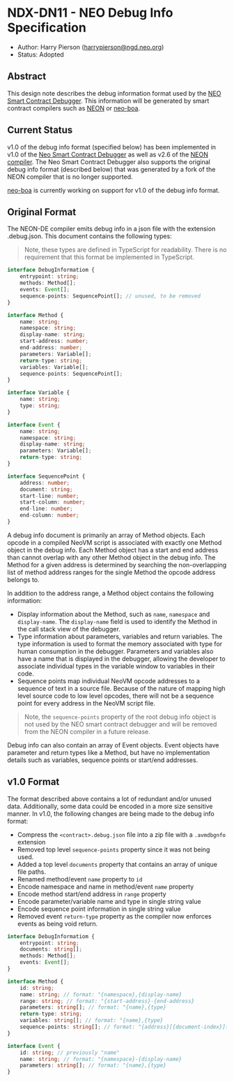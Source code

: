 <!-- markdownlint-enable -->
# NDX-DN11 - NEO Debug Info Specification

- Author: Harry Pierson (harrypierson@ngd.neo.org)
- Status: Adopted

## Abstract

This design note describes the debug information format used by
the [NEO Smart Contract Debugger](NDX-DN04%20-%20NEO%20Smart%20Contract%20Debugging.md).
This information will be generated by smart contract compilers
such as [NEON](https://github.com/neo-project/neo-devpack-dotnet)
or [neo-boa](https://github.com/CityOfZion/neo-boa).

## Current Status

v1.0 of the debug info format (specified below) has been implemented in v1.0 of the
[Neo Smart Contract Debugger](https://github.com/neo-project/neo-debugger)
as well as v2.6 of the [NEON compiler](https://github.com/neo-project/neo-devpack-dotnet/tree/master-2.x).
The Neo Smart Contract Debugger also supports the original debug info format (described below)
that was generated by a fork of the NEON compiler that is no longer supported. 

[neo-boa](https://github.com/CityOfZion/neo-boa) is currently working on support for v1.0 of the debug info format.

## Original Format

The NEON-DE compiler emits debug info in a json file with the extension
.debug.json. This document contains the following types:

> Note, these types are defined in TypeScript for readability.
> There is no requirement that this format be implemented in TypeScript.

``` typescript
interface DebugInformatiom {
    entrypoint: string;
    methods: Method[];
    events: Event[];
    sequence-points: SequencePoint[]; // unused, to be removed
}

interface Method {
    name: string;
    namespace: string;
    display-name: string;
    start-address: number;
    end-address: number;
    parameters: Variable[];
    return-type: string;
    variables: Variable[];
    sequence-points: SequencePoint[];
}

interface Variable {
    name: string;
    type: string;
}

interface Event {
    name: string;
    namespace: string;
    display-name: string;
    parameters: Variable[];
    return-type: string;
}

interface SequencePoint {
    address: number;
    document: string;
    start-line: number;
    start-column: number;
    end-line: number;
    end-column: number;
}
```

A debug info document is primarily an array of Method objects. Each opcode
in a compiled NeoVM script is associated with exactly one Method object in
the debug info. Each Method object has a start and end address than cannot
overlap with any other Method object in the debug info. The Method for a
given address is determined by searching the non-overlapping list of method
address ranges for the single Method the opcode address belongs to.

In addition to the address range, a Method object contains the following
information:

- Display information about the Method, such as `name`, `namespace` and
  `display-name`. The `display-name` field is used to identify the Method
  in the call stack view of the debugger.
- Type information about parameters, variables and return variables.
  The type information is used to format the memory associated with type
  for human consumption in the debugger. Parameters and variables also
  have a name that is displayed in the debugger, allowing the developer
  to associate individual types in the variable window to variables
  in their code.
- Sequence points map individual NeoVM opcode addresses to a sequence
  of text in a source file. Because of the nature of mapping high level
  source code to low level opcodes, there will not be a sequence point
  for every address in the NeoVM script file.

> Note, the `sequence-points` property of the root debug info object
> is not used by the NEO smart contract debugger and will be removed
> from the NEON compiler in a future release.

Debug info can also contain an array of Event objects. Event objects have
parameter and return types like a Method, but have no implementation
details such as variables, sequence points or start/end addresses.

## v1.0 Format

The format described above contains a lot of redundant and/or unused data.
Additionally, some data could be encoded in a more size sensitive manner.
In v1.0, the following changes are being made to the debug info format:

- Compress the `<contract>.debug.json` file into a zip file with a
  `.avmdbgnfo` extension
- Removed top level `sequence-points` property since it was
  not being used.
- Added a top level `documents` property that contains an array of
  unique file paths.
- Renamed method/event `name` property to `id`
- Encode namespace and name in method/event `name` property
- Encode method start/end address in `range` property
- Encode parameter/variable name and type in single string value
- Encode sequence point information in single string value
- Removed event `return-type` property as the compiler now enforces
  events as being void return.

``` typescript
interface DebugInformatiom {
    entrypoint: string;
    documents: string[];
    methods: Method[];
    events: Event[];
}

interface Method {
    id: string;
    name: string; // format: "{namespace},{display-name}
    range: string; // format: "{start-address}-{end-address}
    parameters: string[]; // format: "{name},{type}
    return-type: string;
    variables: string[]; // format: "{name},{type}
    sequence-points: string[]; // format: "{address}[{document-index}]{start-line}:{start-column}-{end-line}:{end-column}"
}

interface Event {
    id: string; // previously "name"
    name: string; // format: "{namespace}-{display-name}
    parameters: string[]; // format: "{name},{type}
}
```

